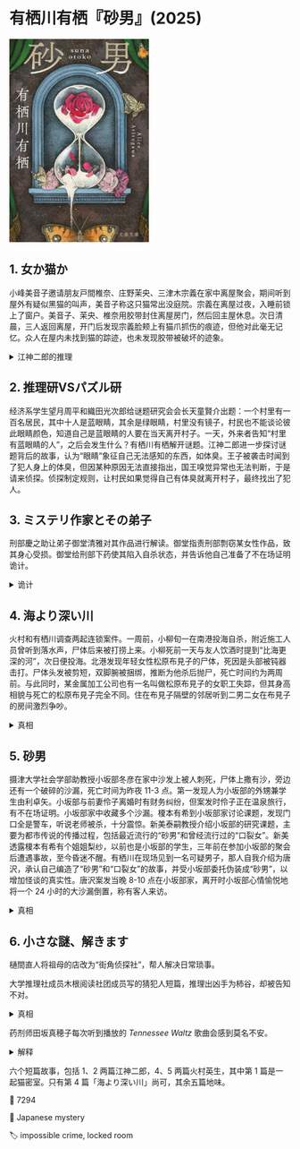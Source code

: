 # 有栖川有栖『砂男』(2025)

<img src=images/2025_cover.jpg width=250/>

## 1. 女か猫か

小峰美音子邀请朋友戸間椎奈、庄野茉央、三津木宗義在家中离屋聚会，期间听到屋外有疑似黑猫的叫声，美音子称这只猫常出没庭院。宗義在离屋过夜，入睡前锁上了窗户。美音子、茉央、椎奈用胶带封住离屋房门，然后回主屋休息。次日清晨，三人返回离屋，开门后发现宗義脸颊上有猫爪抓伤的痕迹，但他对此毫无记忆。众人在屋内未找到猫的踪迹，也未发现胶带被破坏的迹象。

<details><summary>江神二郎的推理</summary>
猫在宗義端托盘的时候进入离屋，宗義视线被托盘遮挡，没有看到猫。次日众人寻找猫时，茉央将猫藏在口袋中带出。
</details>

## 2. 推理研VSパズル研

经济系学生望月周平和織田光次郎给谜题研究会会长天童賢介出题：一个村里有一百名居民，其中十人是蓝眼睛，其余是绿眼睛，村里没有镜子，村民也不能谈论彼此眼睛颜色，知道自己是蓝眼睛的人要在当天离开村子。一天，外来者告知“村里有蓝眼睛的人”，之后会发生什么？有栖川有栖解开谜题。江神二郎进一步探讨谜题背后的故事，认为“眼睛”象征自己无法感知的东西，如体臭。王子被袭击时闻到了犯人身上的体臭，但因某种原因无法直接指出，国王嗅觉异常也无法判断，于是请来侦探。侦探制定规则，让村民如果觉得自己有体臭就离开村子，最终找出了犯人。

## 3. ミステリ作家とその弟子

刑部慶之助让弟子御堂清雅对其作品进行解读。御堂指责刑部剽窃某女性作品，致其身心受损。御堂给刑部下药使其陷入自杀状态，并告诉他自己准备了不在场证明诡计。

<details><summary>诡计</summary>
御堂 8:00 在奈良酒店前台办理入住，10:30 回到逗子，早 2:00 打电话给前台索要胃药，假装一直在酒店。
</details>

## 4. 海より深い川

火村和有栖川调查两起连锁案件。一周前，小柳旬一在南港投海自杀，附近施工人员曾听到落水声，尸体后来被打捞上来。小柳死前一天与友人饮酒时提到“比海更深的河”，次日便投海。北港发现年轻女性松原布見子的尸体，死因是头部被钝器击打。尸体头发被剪短，双脚腕被捆绑，推断为他杀后抛尸，死亡时间约为两周前。与此同时，某金属加工公司也有一名叫做松原布見子的女职工失踪，但其身高相貌与死亡的松原布見子完全不同。住在布見子隔壁的邻居听到二男二女在布見子的房间激烈争吵。

<details><summary>真相</summary>
小柳旬一和松原布見子性别倒错，互相交换户籍，颠倒性别生活。布見子的伯母去世，她为了继承遗产，要求和小柳换回身份。小柳不肯变回男生，将布見子杀害后弃尸，后来自己也因承受不住心理压力而投海。邻居听到的二男二女，是小柳和布見子两人争吵，最后变回本来的声音（“比海更深的河”是指改变性别）。
</details>

## 5. 砂男

摄津大学社会学部助教授小坂部冬彦在家中沙发上被人刺死，尸体上撒有沙，旁边还有一个破碎的沙漏，死亡时间为昨夜 11-3 点。第一发现人为小坂部的外甥兼学生由利卓矢。小坂部与前妻伶子离婚时有财务纠纷，但案发时伶子正在温泉旅行，有不在场证明。小坂部家中收藏多个沙漏。榎本有希到小坂部家讨论课题，发现门口全是警车，听说老师被杀，十分震惊。新美泰嗣教授介绍小坂部的研究课题，主要为都市传说的传播过程，包括最近流行的“砂男”和曾经流行过的“口裂女”。新美透露榎本有希有个姐姐梨纱，以前也是小坂部的学生，三年前在参加小坂部的聚会后遭遇事故，至今昏迷不醒。有栖川在现场见到一名可疑男子，那人自我介绍为唐沢，承认自己编造了“砂男”和“口裂女”的故事，并受小坂部委托伪装成“砂男”，以增加怪谈的真实性。唐沢案发当晚 8-10 点在小坂部家，离开时小坂部心情愉悦地将一个 24 小时的大沙漏倒置，称有客人来访。

<details><summary>真相</summary>
凶手是新美泰嗣。小坂部将沙漏倒置，是为榎本有希的到访倒计时。新美泰嗣深爱梨纱，认为小坂部对梨纱的遭遇负有责任，且不希望他对有希有不轨行为，在看到沙漏倒计时后，愤怒之下用刀刺死小坂部，并破坏沙漏，将沙撒在尸体上，伪装成“砂男”的现场。
</details>

## 6. 小さな謎、解きます

樋間直人将祖母的店改为“街角侦探社”，帮人解决日常琐事。

大学推理社成员木根阅读社团成员写的猜犯人短篇，推理出凶手为柿谷，却被告知不对。

<details><summary>真相</summary>
凶手名字的汉字不是“柿（かき）谷”而是“杮（こけら）谷”（右边是一竖，而不是一点一竖）。
</details>

药剂师田坂真穂子每次听到播放的 <i>Tennessee Waltz</i> 歌曲会感到莫名不安。

<details><summary>解释</summary>
歌曲的主人公“我”和男友一起伴随着 <i>Tennessee Waltz</i> 的旋律跳舞。“我”向旧友介绍了男友，结果导致男友被人夺走。描绘这段悲伤回忆的曲名也叫 <i>Tennessee Waltz</i>，曲内世界和曲外世界互相包裹，产生矛盾。
</details>

六个短篇故事，包括 1、2 两篇江神二郎，4、5 两篇火村英生，其中第 1 篇是一起猫密室。只有第 4 篇「海より深い川」尚可，其余五篇地味。

:link: 7294

:file_folder: Japanese mystery

:label: impossible crime, locked room
